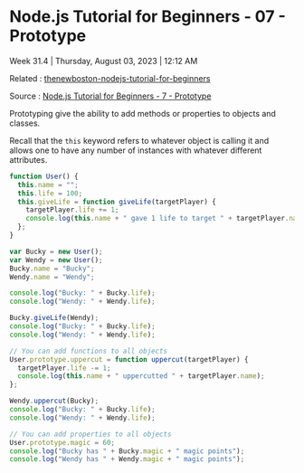# Node.js Tutorial for Beginners - 07 - Prototype

Week 31.4 | Thursday, August 03, 2023 | 12:12 AM

Related : [thenewboston-nodejs-tutorial-for-beginners](thenewboston-nodejs-tutorial-for-beginners.md)

Source : [Node.js Tutorial for Beginners - 7 - Prototype](https://www.youtube.com/watch?v=IW2M8G8uJ6o&list=PL6gx4Cwl9DGBMdkKFn3HasZnnAqVjzHn_&index=7)

Prototyping give the ability to add methods or properties to objects and classes.

Recall that the `this` keyword refers to whatever object is calling it and allows one to have
any number of instances with whatever different attributes.

```js
function User() {
  this.name = "";
  this.life = 100;
  this.giveLife = function giveLife(targetPlayer) {
    targetPlayer.life += 1;
    console.log(this.name + " gave 1 life to target " + targetPlayer.name);
  };
}

var Bucky = new User();
var Wendy = new User();
Bucky.name = "Bucky";
Wendy.name = "Wendy";

console.log("Bucky: " + Bucky.life);
console.log("Wendy: " + Wendy.life);

Bucky.giveLife(Wendy);
console.log("Bucky: " + Bucky.life);
console.log("Wendy: " + Wendy.life);

// You can add functions to all objects
User.prototype.uppercut = function uppercut(targetPlayer) {
  targetPlayer.life -= 1;
  console.log(this.name + " uppercutted " + targetPlayer.name);
};

Wendy.uppercut(Bucky);
console.log("Bucky: " + Bucky.life);
console.log("Wendy: " + Wendy.life);

// You can add properties to all objects
User.prototype.magic = 60;
console.log("Bucky has " + Bucky.magic + " magic points");
console.log("Wendy has " + Wendy.magic + " magic points");
```
